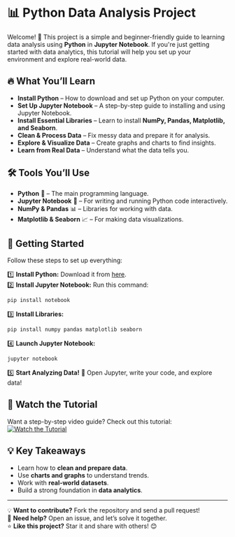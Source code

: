 # 📊 Python Data Analysis Project

Welcome! 🚀 This project is a simple and beginner-friendly guide to learning data analysis using **Python** in **Jupyter Notebook**. If you're just getting started with data analytics, this tutorial will help you set up your environment and explore real-world data.

## 🔥 What You’ll Learn

- **Install Python** – How to download and set up Python on your computer.
- **Set Up Jupyter Notebook** – A step-by-step guide to installing and using Jupyter Notebook.
- **Install Essential Libraries** – Learn to install **NumPy, Pandas, Matplotlib, and Seaborn**.
- **Clean & Process Data** – Fix messy data and prepare it for analysis.
- **Explore & Visualize Data** – Create graphs and charts to find insights.
- **Learn from Real Data** – Understand what the data tells you.

## 🛠 Tools You’ll Use

- **Python** 🐍 – The main programming language.
- **Jupyter Notebook** 📒 – For writing and running Python code interactively.
- **NumPy & Pandas** 📊 – Libraries for working with data.
- **Matplotlib & Seaborn** 📈 – For making data visualizations.

## 📌 Getting Started

Follow these steps to set up everything:

1️⃣ **Install Python:** Download it from [here](https://www.python.org/downloads/).  
2️⃣ **Install Jupyter Notebook:** Run this command:
   ```sh
   pip install notebook
   ```
3️⃣ **Install Libraries:**
   ```sh
   pip install numpy pandas matplotlib seaborn
   ```
4️⃣ **Launch Jupyter Notebook:**
   ```sh
   jupyter notebook
   ```
5️⃣ **Start Analyzing Data!** 🚀 Open Jupyter, write your code, and explore data!

## 🎥 Watch the Tutorial

Want a step-by-step video guide? Check out this tutorial:  
[![Watch the Tutorial](https://img.youtube.com/vi/KgCgpCIOkIs/0.jpg)](https://www.youtube.com/watch?v=KgCgpCIOkIs)

## 💡 Key Takeaways
- Learn how to **clean and prepare data**.
- Use **charts and graphs** to understand trends.
- Work with **real-world datasets**.
- Build a strong foundation in **data analytics**.

---
💡 **Want to contribute?** Fork the repository and send a pull request!  
📩 **Need help?** Open an issue, and let’s solve it together.  
⭐ **Like this project?** Star it and share with others! 😊





